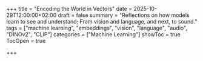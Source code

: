 +++
title = "Encoding the World in Vectors"
date = 2025-10-29T12:00:00+02:00
draft = false
summary = "Reflections on how models learn to see and understand; From vision and language, and next, to sound."
tags = ["machine learning", "embeddings", "vision", "language", "audio", "DINOv2", "CLIP"]
categories = ["Machine Learning"]
showToc = true
TocOpen = true

+++

